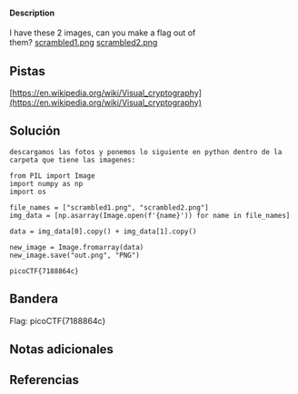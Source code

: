 
 
#### Description

I have these 2 images, can you make a flag out of them? [scrambled1.png](https://mercury.picoctf.net/static/9f2d081f12c05202359632c1989e7927/scrambled1.png) [scrambled2.png](https://mercury.picoctf.net/static/9f2d081f12c05202359632c1989e7927/scrambled2.png)


## Pistas
[https://en.wikipedia.org/wiki/Visual_cryptography](https://en.wikipedia.org/wiki/Visual_cryptography)

## Solución

``` 
descargamos las fotos y ponemos lo siguiente en python dentro de la carpeta que tiene las imagenes:

from PIL import Image
import numpy as np
import os

file_names = ["scrambled1.png", "scrambled2.png"]
img_data = [np.asarray(Image.open(f'{name}')) for name in file_names]

data = img_data[0].copy() + img_data[1].copy()

new_image = Image.fromarray(data)
new_image.save("out.png", "PNG")

picoCTF{7188864c}
```

## Bandera
Flag: picoCTF{7188864c}


## Notas adicionales


## Referencias
